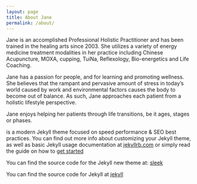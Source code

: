 ```yaml
---
layout: page
title: About Jane
permalink: /about/
---
```


Jane is an accomplished Professional Holistic Practitioner and has been trained in the healing arts since 2003. She utilizes a variety of energy medicine treatment modalities in her practice including Chinese Acupuncture, MOXA, cupping, TuiNa, Reflexology, Bio-energetics and Life Coaching.

Jane has a passion for people, and for learning and promoting wellness. She believes that the rampant and pervasive amount of stress in today’s world caused by work and environmental factors causes the body to become out of balance. As such, Jane approaches each patient from a holistic lifestyle perspective. 

Jane enjoys helping her patients through life transitions, be it ages, stages or  phases. 

is a modern Jekyll theme focused on speed performance & SEO best practices. You can find out more info about customizing your Jekyll theme, as well as basic Jekyll usage documentation at [jekyllrb.com](http://jekyllrb.com/) or simply read the guide on how to [get started](/getting-started)

You can find the source code for the Jekyll new theme at:
[sleek](https://github.com/janczizikow/sleek)

You can find the source code for Jekyll at
[jekyll](https://github.com/jekyll/jekyll)
